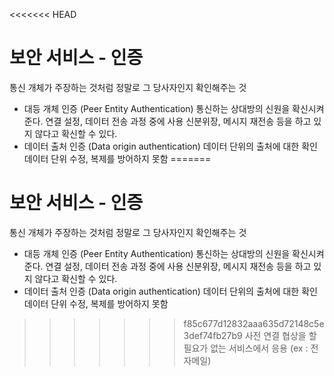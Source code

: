 <<<<<<< HEAD
# 보안 서비스 - 인증

통신 개체가 주장하는 것처럼 정말로 그 당사자인지 확인해주는 것

- 대등 개체 인증 (Peer Entity Authentication)
  통신하는 상대방의 신원을 확신시켜준다.
  연결 설정, 데이터 전송 과정 중에 사용
  신분위장, 메시지 재전송 등을 하고 있지 않다고 확신할 수 있다.
- 데이터 출처 인증 (Data origin authentication)
  데이터 단위의 출처에 대한 확인
  데이터 단위 수정, 복제를 방어하지 못함
=======
# 보안 서비스 - 인증

통신 개체가 주장하는 것처럼 정말로 그 당사자인지 확인해주는 것

- 대등 개체 인증 (Peer Entity Authentication)
  통신하는 상대방의 신원을 확신시켜준다.
  연결 설정, 데이터 전송 과정 중에 사용
  신분위장, 메시지 재전송 등을 하고 있지 않다고 확신할 수 있다.
- 데이터 출처 인증 (Data origin authentication)
  데이터 단위의 출처에 대한 확인
  데이터 단위 수정, 복제를 방어하지 못함
>>>>>>> f85c677d12832aaa635d72148c5e3def74fb27b9
  사전 연결 협상을 할 필요가 없는 서비스에서 응용 (ex : 전자메일)